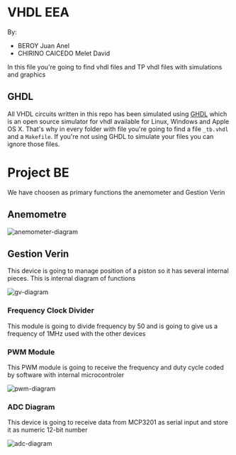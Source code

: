 # VHDL EEA
By: 
- BEROY Juan Anel
- CHIRINO CAICEDO Melet David

In this file you're going to find vhdl files and TP vhdl files with simulations and graphics

## GHDL
All VHDL circuits written in this repo has been simulated using [GHDL](http://ghdl.free.fr/) which is an open source simulator for vhdl available for Linux, Windows and Apple OS X. That's why in every folder with file you're going to find a file `_tb.vhdl` and a `Makefile`. If you're not using GHDL to simulate your files you can ignore those files.

# Project BE
We have choosen as primary functions the anemometer and Gestion Verin
## Anemometre
![anemometer-diagram](https://i.ibb.co/ScbYyr1/diagram.png)
## Gestion Verin
This device is going to manage position of a piston so it has several internal pieces. This is internal diagram of functions

![gv-diagram](https://i.ibb.co/CKkqYKD/diagram.png)
### Frequency Clock Divider
This module is going to divide frequency by 50 and is going to give us a frequency of 1MHz used with the other devices
### PWM Module
This PWM module is going to receive the frequency and duty cycle coded by software with internal microcontroler

![pwm-diagram](https://i.ibb.co/Rzpsm4T/pwm-module.png)
### ADC Diagram
This device is going to receive data from MCP3201 as serial input and store it as numeric 12-bit number

![adc-diagram](https://i.ibb.co/9nJ81WJ/adc-module.png)
